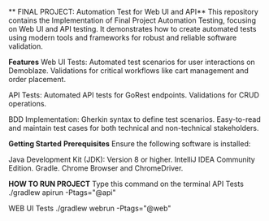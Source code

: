 ** FINAL PROJECT: Automation Test for Web UI and API**
This repository contains the Implementation of Final Project Automation Testing, focusing on Web UI and API testing. It demonstrates how to create automated tests using modern tools and frameworks for robust and reliable software validation.

**Features**
Web UI Tests: Automated test scenarios for user interactions on Demoblaze. Validations for critical workflows like cart management and order placement.

API Tests: Automated API tests for GoRest endpoints. Validations for CRUD operations.

BDD Implementation: Gherkin syntax to define test scenarios. Easy-to-read and maintain test cases for both technical and non-technical stakeholders.

**Getting Started**
**Prerequisites**
Ensure the following software is installed:

Java Development Kit (JDK): Version 8 or higher.
IntelliJ IDEA Community Edition.
Gradle.
Chrome Browser and ChromeDriver.

**HOW TO RUN PROJECT**
Type this command on the terminal
API Tests
./gradlew apirun -Ptags="@api"

WEB UI Tests
./gradlew webrun -Ptags="@web"

